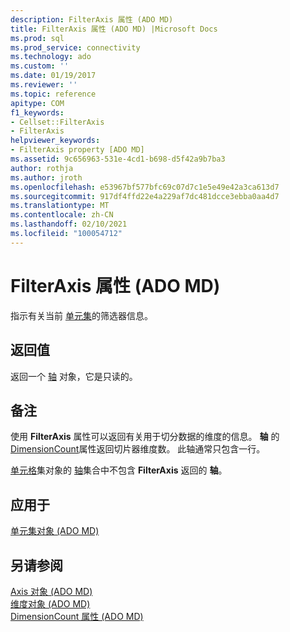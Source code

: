 ```yaml
---
description: FilterAxis 属性 (ADO MD)
title: FilterAxis 属性 (ADO MD) |Microsoft Docs
ms.prod: sql
ms.prod_service: connectivity
ms.technology: ado
ms.custom: ''
ms.date: 01/19/2017
ms.reviewer: ''
ms.topic: reference
apitype: COM
f1_keywords:
- Cellset::FilterAxis
- FilterAxis
helpviewer_keywords:
- FilterAxis property [ADO MD]
ms.assetid: 9c656963-531e-4cd1-b698-d5f42a9b7ba3
author: rothja
ms.author: jroth
ms.openlocfilehash: e53967bf577bfc69c07d7c1e5e49e42a3ca613d7
ms.sourcegitcommit: 917df4ffd22e4a229af7dc481dcce3ebba0aa4d7
ms.translationtype: MT
ms.contentlocale: zh-CN
ms.lasthandoff: 02/10/2021
ms.locfileid: "100054712"
---
```

# <a name="filteraxis-property-ado-md"></a>FilterAxis 属性 (ADO MD)
指示有关当前 [单元集](./cellset-object-ado-md.md)的筛选器信息。  
  
## <a name="return-values"></a>返回值  
 返回一个 [轴](./axis-object-ado-md.md) 对象，它是只读的。  
  
## <a name="remarks"></a>备注  
 使用 **FilterAxis** 属性可以返回有关用于切分数据的维度的信息。 **轴** 的 [DimensionCount](./dimensioncount-property-ado-md.md)属性返回切片器维度数。 此轴通常只包含一行。  
  
 [单元格](./cellset-object-ado-md.md)集对象的 [轴](./axes-collection-ado-md.md)集合中不包含 **FilterAxis** 返回的 **轴**。  
  
## <a name="applies-to"></a>应用于  
 [单元集对象 (ADO MD)](./cellset-object-ado-md.md)  
  
## <a name="see-also"></a>另请参阅  
 [Axis 对象 (ADO MD) ](./axis-object-ado-md.md)   
 [维度对象 (ADO MD) ](./dimension-object-ado-md.md)   
 [DimensionCount 属性 (ADO MD)](./dimensioncount-property-ado-md.md)